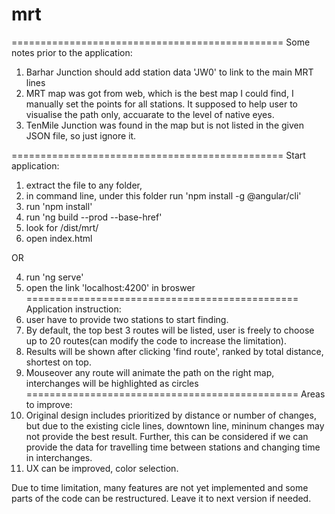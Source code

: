 # mrt
===============================================
Some notes prior to the application:
1. Barhar Junction should add station data 'JW0' to link to the main MRT lines
2. MRT map was got from web, which is the best map I could find, I manually set the points for all stations. It supposed to help user to visualise the path only, accuarate to the level of native eyes.
3. TenMile Junction was found in the map but is not listed in the given JSON file, so just ignore it.

===============================================
Start application:
1. extract the file to any folder,
2. in command line, under this folder run 'npm install -g @angular/cli'
3. run 'npm install'
4. run 'ng build --prod --base-href'
5. look for /dist/mrt/
6. open index.html

OR

4. run 'ng serve'
5. open the link 'localhost:4200' in broswer
===============================================
Application instruction:
1. user have to provide two stations to start finding.
2. By default, the top best 3 routes will be listed, user is freely to choose up to 20 routes(can modify the code to increase the limitation).
3. Results will be shown after clicking 'find route', ranked by total distance, shortest on top.
4. Mouseover any route will animate the path on the right map, interchanges will be highlighted as circles
===============================================
Areas to improve:
1. Original design includes prioritized by distance or number of changes, but due to the existing cicle lines, downtown line, mininum changes may not provide the best result. Further, this can be considered if we can provide the data for travelling time between stations and changing time in interchanges.
2. UX can be improved, color selection.

Due to time limitation, many features are not yet implemented and some parts of the code can be restructured. Leave it to next version if needed.